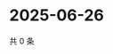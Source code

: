 # 2025-06-26

共 0 条

<!-- BEGIN ZHIHUVIDEO -->
<!-- 最后更新时间 Thu Jun 26 2025 10:44:38 GMT+0800 (China Standard Time) -->

<!-- END ZHIHUVIDEO -->
